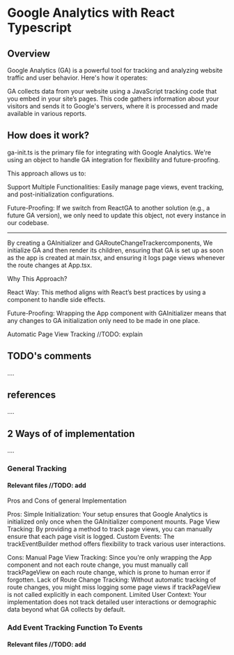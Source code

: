 # Google Analytics with React Typescript

## Overview

Google Analytics (GA) is a powerful tool for tracking and analyzing website traffic and user behavior. Here's how it operates:

GA collects data from your website using a JavaScript tracking code that you embed in your site’s pages. This code gathers information about your visitors and sends it to Google's servers, where it is processed and made available in various reports.

## How does it work?

ga-init.ts is the primary file for integrating with Google Analytics.
We're using an object to handle GA integration for flexibility and future-proofing.

 This approach allows us to:

Support Multiple Functionalities: Easily manage page views, event tracking, and post-initialization configurations.

Future-Proofing: If we switch from ReactGA to another solution (e.g., a future GA version), we only need to update this object, not every instance in our codebase.

_____________________________________________________________________________________________________

By creating a GAInitializer and GARouteChangeTrackercomponents, We initialize GA and then render its children, ensuring that GA is set up as soon as the app is created at main.tsx, and ensuring it logs page views whenever the route changes at App.tsx.

Why This Approach?

React Way: This method aligns with React’s best practices by using a component to handle side effects.

Future-Proofing: Wrapping the App component with GAInitializer means that any changes to GA initialization only need to be made in one place.

Automatic Page View Tracking //TODO: explain

## TODO's comments
....

## references
....

## 2 Ways of of implementation
....

### General Tracking
#### Relevant files //TODO: add 
Pros and Cons of general Implementation

Pros:
Simple Initialization: Your setup ensures that Google Analytics is initialized only once when the GAInitializer component mounts.
Page View Tracking: By providing a method to track page views, you can manually ensure that each page visit is logged.
Custom Events: The trackEventBuilder method offers flexibility to track various user interactions.

Cons:
Manual Page View Tracking: Since you're only wrapping the App component and not each route change, you must manually call trackPageView on each route change, which is prone to human error if forgotten.
Lack of Route Change Tracking: Without automatic tracking of route changes, you might miss logging some page views if trackPageView is not called explicitly in each component.
Limited User Context: Your implementation does not track detailed user interactions or demographic data beyond what GA collects by default.

### Add Event Tracking Function To Events
#### Relevant files //TODO: add 
